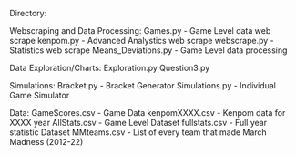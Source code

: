 Directory:

Webscraping and Data Processing:
Games.py - Game Level data web scrape
kenpom.py - Advanced Analystics web scrape
webscrape.py - Statistics web scrape
Means_Deviations.py - Game Level data processing

Data Exploration/Charts:
Exploration.py 
Question3.py

Simulations:
Bracket.py - Bracket Generator
Simulations.py - Individual Game Simulator

Data:
GameScores.csv - Game Data
kenpomXXXX.csv - Kenpom data for XXXX year
AllStats.csv - Game Level Dataset
fullstats.csv - Full year statistic Dataset
MMteams.csv - List of every team that made March Madness (2012-22)